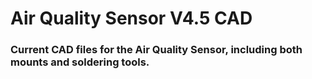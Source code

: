 # Air Quality Sensor V4.5 CAD
### Current CAD files for the Air Quality Sensor, including both mounts and soldering tools.